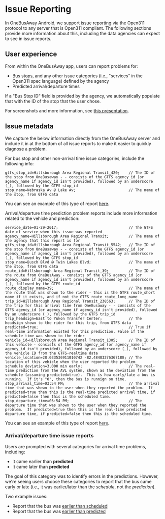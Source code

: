 # Issue Reporting

In OneBusAway Android, we support issue reporting via the Open311 protocol to any server that is Open311 compliant.  The following sections provide more information about this, including the data agencies can expect to see in issue reports.

## User experience

From within the OneBusAway app, users can report problems for:
* Bus stops, and any other issue categories (i.e., "services" in the Open311 spec language) defined by the agency
* Predicted arrival/departure times

If a "Bus Stop ID" field is provided by the agency, we automatically populate that with the ID of the stop that the user chose.

For screenshots and more information, see [this presentation](http://www.slideshare.net/sjbarbeau/onebusaway-new-issue-reporting-flow-in-onebusaway-android).

## Issue metadata

We capture the below information directly from the OneBusAway server and include it in at the bottom of all issue reports to make it easier to quickly diagnose a problem.

For bus stop and other non-arrival time issue categories, include the following info:

~~~
gtfs_stop_id=Hillsborough Area Regional Transit_420;    // The ID of the stop from OneBusaway - - consists of the GTFS agency_id (or agency_name if agency_id isn't provided), followed by an underscore (_), followed by the GTFS stop_id 
stop_name=Nebraska Av @ Lake Av;                        // The name of the stop, from GTFS data
~~~

You can see an example of this type of report [here](https://seeclickfix.com/issues/3165497-safety-concern).

Arrival/departure time prediction problem reports include more information related to the vehicle and prediction:

~~~
service_date=01-29-2017;                                // The GTFS date of service when this issue was reported
agency_name=Hillsborough Area Regional Transit;         // The name of the agency that this report is for
gtfs_stop_id=Hillsborough Area Regional Transit_5542;   // The ID of the stop from OneBusaway - - consists of the GTFS agency_id (or agency_name if agency_id isn't provided), followed by an underscore (_), followed by the GTFS stop_id
stop_name=Busch Blvd @ Twin Lakes Blvd;                 // The name of the stop, from GTFS data
route_id=Hillsborough Area Regional Transit_39;         // The ID of the route from OneBusAway - consists of the GTFS agency_id (or agency_name if agency_id isn't provided), followed by an underscore (_), followed by the GTFS route_id
route_display_name=39;                                  // The name of the route that was shown to the rider - this is the GTFS route_short name if it exists, and if not the GTFS route route_long_name
trip_id=Hillsborough Area Regional Transit_238563;      // The ID of the trip for this arrival time from OneBusaway - - consists of the GTFS agency_id (or agency_name if agency_id isn't provided), followed by an underscore (_), followed by the GTFS trip_id
trip_headsign=East to Yukon Transfer Center;            // The headsign shown to the rider for this trip, from GTFS data
predicted=true;                                         // True if real-time information existed for this prediction, False if the schedule time was shown to the rider
vehicle_id=Hillsborough Area Regional Transit_1305;     // The ID of this vehicle - consists of the GTFS agency_id (or agency_name if agency_id isn't provided), followed by an underscore (_), followed by the vehicle ID from the GTFS-realtime data
vehicle_location=28.033536911010742 -82.48483276367188; // The location of this vehicle when the user reported the problem
schedule_deviation=3.000 min early;                     // The real-time prediction from the AVL system, shown as the deviation from the schedule (assuming predicted=true).  This is how early/late a bus is running.  If it's "0", then the bus is runnign on time.
stop_arrival_time=03:54 PM;                             // The arrival time that was shown to the user when they reported the problem.  If predicted=true then this is the real-time predicted arrival time, if predicted=false then this is the scheduled time.
stop_departure_time=03:54 PM;                           // The departure time that was shown to the user when they reported the problem.  If predicted=true then this is the real-time predicted departure time, if predicted=false then this is the scheduled time.
~~~

You can see an example of this type of report [here](https://seeclickfix.com/issues/3177416-arrival-times-schedules).

### Arrival/departure time issue reports

Users are prompted with several categories for arrival time problems, including:

* It came earlier than **predicted**
* It came later than **predicted**

The goal of this category was to identify errors in the predictions.  However, we're seeing users choose these categories to report that the bus came early or late (i.e., it was earlier/later than the *schedule*, not the *prediction*).
 
 Two example issues:
 * Report that the bus was [earlier than scheduled](https://seeclickfix.com/issues/3177416-arrival-times-schedules)
 * Report that the bus was [earlier than predicted](https://seeclickfix.com/issues/3173596-arrival-times-schedules)
